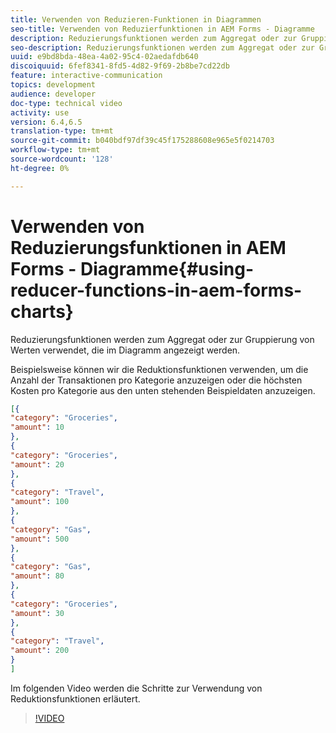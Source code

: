 ```yaml
---
title: Verwenden von Reduzieren-Funktionen in Diagrammen
seo-title: Verwenden von Reduzierfunktionen in AEM Forms - Diagramme
description: Reduzierungsfunktionen werden zum Aggregat oder zur Gruppierung von Werten verwendet, die im Diagramm angezeigt werden. Im folgenden Video werden die Schritte zur Verwendung von Reduktionsfunktionen erläutert.
seo-description: Reduzierungsfunktionen werden zum Aggregat oder zur Gruppierung von Werten verwendet, die im Diagramm angezeigt werden. Im folgenden Video werden die Schritte zur Verwendung von Reduktionsfunktionen erläutert.
uuid: e9bd8bda-48ea-4a02-95c4-02aedafdb640
discoiquuid: 6fef8341-8fd5-4d82-9f69-2b8be7cd22db
feature: interactive-communication
topics: development
audience: developer
doc-type: technical video
activity: use
version: 6.4,6.5
translation-type: tm+mt
source-git-commit: b040bdf97df39c45f175288608e965e5f0214703
workflow-type: tm+mt
source-wordcount: '128'
ht-degree: 0%

---
```



# Verwenden von Reduzierungsfunktionen in AEM Forms - Diagramme{#using-reducer-functions-in-aem-forms-charts}

Reduzierungsfunktionen werden zum Aggregat oder zur Gruppierung von Werten verwendet, die im Diagramm angezeigt werden.


Beispielsweise können wir die Reduktionsfunktionen verwenden, um die Anzahl der Transaktionen pro Kategorie anzuzeigen oder die höchsten Kosten pro Kategorie aus den unten stehenden Beispieldaten anzuzeigen.

```json
[{
"category": "Groceries",
"amount": 10
},
{
"category": "Groceries",
"amount": 20
},
{
"category": "Travel",
"amount": 100
},
{
"category": "Gas",
"amount": 500
},
{
"category": "Gas",
"amount": 80
},
{
"category": "Groceries",
"amount": 30
},
{
"category": "Travel",
"amount": 200
}
]
```

Im folgenden Video werden die Schritte zur Verwendung von Reduktionsfunktionen erläutert.

>[!VIDEO](https://video.tv.adobe.com/v/21368/?quality=9&learn=on)

